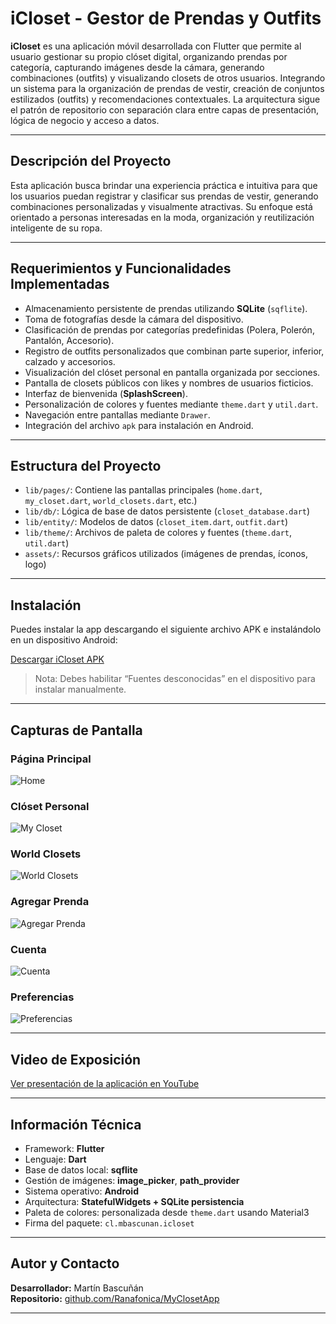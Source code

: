 # iCloset - Gestor de Prendas y Outfits

**iCloset** es una aplicación móvil desarrollada con Flutter que permite al usuario gestionar su propio clóset digital, organizando prendas por categoría, capturando imágenes desde la cámara, generando combinaciones (outfits) y visualizando closets de otros usuarios. Integrando un sistema para la organización de prendas de vestir, creación de conjuntos estilizados (outfits) y recomendaciones contextuales. La arquitectura sigue el patrón de repositorio con separación clara entre capas de presentación, lógica de negocio y acceso a datos.

---

##  Descripción del Proyecto

Esta aplicación busca brindar una experiencia práctica e intuitiva para que los usuarios puedan registrar y clasificar sus prendas de vestir, generando combinaciones personalizadas y visualmente atractivas. Su enfoque está orientado a personas interesadas en la moda, organización y reutilización inteligente de su ropa.

---

##  Requerimientos y Funcionalidades Implementadas

- Almacenamiento persistente de prendas utilizando **SQLite** (`sqflite`).
- Toma de fotografías desde la cámara del dispositivo.
- Clasificación de prendas por categorías predefinidas (Polera, Polerón, Pantalón, Accesorio).
- Registro de outfits personalizados que combinan parte superior, inferior, calzado y accesorios.
- Visualización del clóset personal en pantalla organizada por secciones.
- Pantalla de closets públicos con likes y nombres de usuarios ficticios.
- Interfaz de bienvenida (**SplashScreen**).
- Personalización de colores y fuentes mediante `theme.dart` y `util.dart`.
- Navegación entre pantallas mediante `Drawer`.
- Integración del archivo `apk` para instalación en Android.

---

##  Estructura del Proyecto

- `lib/pages/`: Contiene las pantallas principales (`home.dart`, `my_closet.dart`, `world_closets.dart`, etc.)
- `lib/db/`: Lógica de base de datos persistente (`closet_database.dart`)
- `lib/entity/`: Modelos de datos (`closet_item.dart`, `outfit.dart`)
- `lib/theme/`: Archivos de paleta de colores y fuentes (`theme.dart`, `util.dart`)
- `assets/`: Recursos gráficos utilizados (imágenes de prendas, íconos, logo)

---

## Instalación

Puedes instalar la app descargando el siguiente archivo APK e instalándolo en un dispositivo Android:

 [Descargar iCloset APK](https://github.com/Ranafonica/MyClosetApp/blob/main/flutter_myclosetapp/download/apk/app-v1.0.1.apk)

> Nota: Debes habilitar “Fuentes desconocidas” en el dispositivo para instalar manualmente.

---

## Capturas de Pantalla

### Página Principal

![Home](assets/screenshots/home.png)

### Clóset Personal

![My Closet](assets/screenshots/mycloset.png)

### World Closets

![World Closets](assets/screenshots/worldcloset.png)

### Agregar Prenda

![Agregar Prenda](assets/screenshots/outfit.png)

### Cuenta

![Cuenta](assets/screenshots/account.png)

### Preferencias

![Preferencias](assets/screenshots/preferences.png)

---

## Video de Exposición

[Ver presentación de la aplicación en YouTube](https://www.youtube.com/watch?v=TU_LINK_AQUI)

---

## Información Técnica

- Framework: **Flutter**
- Lenguaje: **Dart**
- Base de datos local: **sqflite**
- Gestión de imágenes: **image_picker**, **path_provider**
- Sistema operativo: **Android**
- Arquitectura: **StatefulWidgets + SQLite persistencia**
- Paleta de colores: personalizada desde `theme.dart` usando Material3
- Firma del paquete: `cl.mbascunan.icloset`

---

## Autor y Contacto

**Desarrollador:** Martín Bascuñán  
**Repositorio:** [github.com/Ranafonica/MyClosetApp](https://github.com/Ranafonica/MyClosetApp)

---

